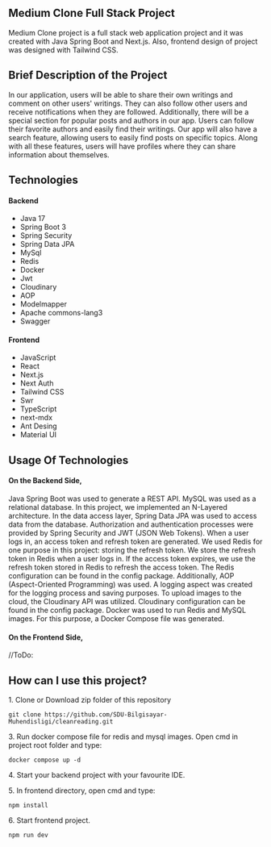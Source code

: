 ## Medium Clone Full Stack Project

Medium Clone project is a full stack web application project and it was created with Java Spring Boot and Next.js. Also, frontend design of project was designed with Tailwind CSS.

## Brief Description of the Project

In our application, users will be able to share their own writings and comment on other users' writings. They can also follow other users and receive notifications when they are followed. Additionally, there will be a special section for popular posts and authors in our app. Users can follow their favorite authors and easily find their writings. Our app will also have a search feature, allowing users to easily find posts on specific topics. Along with all these features, users will have profiles where they can share information about themselves.

## Technologies

<h4>Backend</h4>
<ul>
    <li>Java 17</li>
    <li>Spring Boot 3</li>
    <li>Spring Security</li>
    <li>Spring Data JPA</li>
    <li>MySql</li>
    <li>Redis</li>
    <li>Docker</li>
    <li>Jwt</li>
    <li>Cloudinary</li>
    <li>AOP</li>
    <li>Modelmapper</li>
    <li>Apache commons-lang3</li>
    <li>Swagger</li>
</ul>

<h4>Frontend</h4>
<ul>
    <li>JavaScript</li>
    <li>React</li>
    <li>Next.js</li>
    <li>Next Auth</li>
    <li>Tailwind CSS</li>
    <li>Swr</li>
    <li>TypeScript</li>
    <li>next-mdx</li>
    <li>Ant Desing</li>
    <li>Material UI</li>
</ul>

## Usage Of Technologies

<h4>On the Backend Side, </h4>
Java Spring Boot was used to generate a REST API. MySQL was used as a relational database. In this project, we implemented an N-Layered architecture. In the data access layer, Spring Data JPA was used to access data from the database. Authorization and authentication processes were provided by Spring Security and JWT (JSON Web Tokens). When a user logs in, an access token and refresh token are generated. We used Redis for one purpose in this project: storing the refresh token. We store the refresh token in Redis when a user logs in. If the access token expires, we use the refresh token stored in Redis to refresh the access token. The Redis configuration can be found in the config package. Additionally, AOP (Aspect-Oriented Programming) was used. A logging aspect was created for the logging process and saving purposes. To upload images to the cloud, the Cloudinary API was utilized. Cloudinary configuration  can be found in the config package. Docker was used to run Redis and MySQL images. For this purpose, a Docker Compose file was generated.

<h4>On the Frontend Side, </h4>
//ToDo:

## How can I use this project?

<p> 1. Clone or Download zip folder of this repository </p> 
    
    git clone https://github.com/SDU-Bilgisayar-Muhendisligi/cleanreading.git

<p> 3. Run docker compose file for redis and mysql images.
    Open cmd in project root folder and type:
</p>

    docker compose up -d

<p> 4. Start your backend project with your favourite IDE. </p>

<p> 5. In frontend directory, open cmd and type: </p>

    npm install

<p> 6. Start frontend project. </p>

    npm run dev
